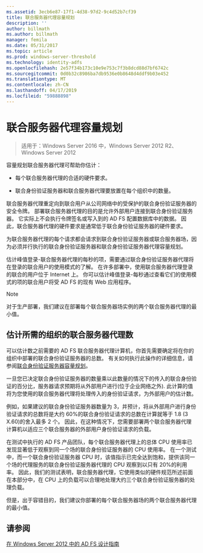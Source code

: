 ```yaml
---
ms.assetid: 3ecb6e87-17f1-4d38-97d2-9c4d52b7cf39
title: 联合服务器代理容量规划
description: ''
author: billmath
ms.author: billmath
manager: femila
ms.date: 05/31/2017
ms.topic: article
ms.prod: windows-server-threshold
ms.technology: identity-adfs
ms.openlocfilehash: 2e57f34b173c10e9e753c7f3b8dcd88d7bf6742c
ms.sourcegitcommit: 0d0b32c8986ba7db9536e0b8648d4ddf9b03e452
ms.translationtype: MT
ms.contentlocale: zh-CN
ms.lasthandoff: 04/17/2019
ms.locfileid: "59888898"
---
```

# <a name="planning-for-federation-server-proxy-capacity"></a>联合服务器代理容量规划

>适用于：Windows Server 2016 中，Windows Server 2012 R2、 Windows Server 2012

容量规划联合服务器代理可帮助你估计：  
  
-   每个联合服务器代理的合适的硬件要求。  
  
-   联合身份验证服务器和联合服务器代理要放置在每个组织中的数量。  
  
联合服务器代理重定向到联合用户从公司网络中的受保护的联合身份验证服务器的安全令牌。 部署联合服务器代理的目的是允许外部用户连接到联合身份验证服务器。 它实际上不会执行令牌签名或写入到的 AD FS 配置数据库中的数据。 因此，联合服务器代理的硬件要求是通常低于联合身份验证服务器的硬件要求。  
  
为联合服务器代理的每个请求都会请求到联合身份验证服务器或联合服务器场，因为必须并行执行的联合身份验证服务器和联合身份验证服务器代理容量规划。  
  
估计峰值登录\-联合服务器代理的每秒的项，需要通过联合身份验证服务器代理将在登录的联合用户的使用模式的了解。 在许多部署中，使用联合服务器代理登录的联合的用户位于 Internet 上。 你可以估计峰值登录\-每秒通过查看它们的使用模式的项的联合用户将受 AD FS 的现有 Web 应用程序。  
  
> [!NOTE]  
> 对于生产部署，我们建议在部署每个联合服务器场实例的两个联合服务器代理的最小值。  
  
## <a name="estimate-the-number-of-federation-server-proxies-required-for-your-organization"></a>估计所需的组织的联合服务器代理数  
可以估计数之前需要的 AD FS 联合服务器代理计算机，你首先需要确定将在你的组织中部署的联合身份验证服务器的总数。 有关如何执行此操作的详细信息，请参阅[联合身份验证服务器容量规划](Planning-for-Federation-Server-Capacity.md)。  
  
一旦您已决定联合身份验证服务器的数量乘以此数量的情况下的传入的联合身份验证的百分比，服务器请求预期将从外部用户进行\(位于企业网络之外\). 此计算的值将为您使用的联合服务器代理将处理传入的身份验证请求，为外部用户的估计数。  
  
例如，如果建议的联合身份验证服务器数量为 3，并预计，将从外部用户进行身份验证请求的总数将是大约 60%的联合身份验证请求的总数在计算就等于 1.8 \(3 X.60\)的舍入最多 2 个。  因此，在这种情况下，您需要部署两个联合服务器代理计算机以适应三个联合服务器的外部用户身份验证请求的负载。  
  
在测试中执行的 AD FS 产品团队，每个联合服务器代理上的总体 CPU 使用率已发现显著低于观察到同一个场的联合身份验证服务器的 CPU 使用率。  在一个测试中，而一个联合身份验证服务器 CPU 时，该值指示已完全达到饱和，提供该同一个场的代理服务的联合身份验证服务器代理的 CPU 观察到以只有 20%的利用率。 因此，我们的测试表明，联合服务器代理，它使用类似的硬件规范所述前面在本部分中，在 CPU 上的负载可以合理地处理大约三个联合身份验证服务器的处理负载。  
  
但是，出于容错目的，我们建议你部署的每个联合服务器场的两个联合服务器代理的最小值。  
  
## <a name="see-also"></a>请参阅
[在 Windows Server 2012 中的 AD FS 设计指南](AD-FS-Design-Guide-in-Windows-Server-2012.md)
